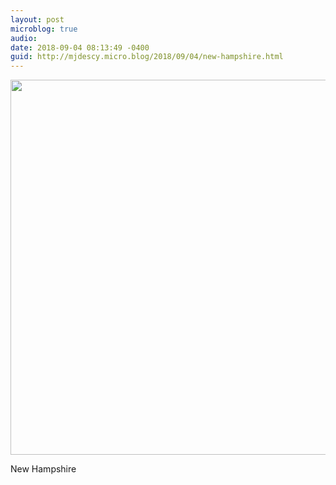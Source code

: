 ```yaml
---
layout: post
microblog: true
audio: 
date: 2018-09-04 08:13:49 -0400
guid: http://mjdescy.micro.blog/2018/09/04/new-hampshire.html
---
```

<a href="http://micro.mjdescy.me/uploads/2018/cfbd76e892.jpg"><img src="http://micro.mjdescy.me/uploads/2018/cfbd76e892.jpg" width="600" height="600" style="height: auto;" class="sunlit_image" /></a>

New Hampshire

